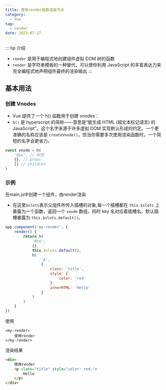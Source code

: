 ```yaml
---
title: 使用render函数渲染节点
category:
  - Vue
tag:
  - render
date: 2023-07-27
---
```


::: tip 介绍
- ```render``` 是用于编程式地创建组件虚拟 DOM 树的函数
- ```render``` 是字符串模板的一种替代，可以使你利用 JavaScript 的丰富表达力来完全编程式地声明组件最终的渲染输出
:::

## 基本用法
### 创建 Vnodes
- Vue 提供了一个 h() 函数用于创建 vnodes：
- ```h()``` 是 hyperscript 的简称——意思是“能生成 HTML (超文本标记语言) 的 JavaScript”。这个名字来源于许多虚拟 DOM 实现默认形成的约定。一个更准确的名称应该是 ```createVnode()```，但当你需要多次使用渲染函数时，一个简短的名字会更省力。
```js
const vnode = h(
    'div', // 标签
    {}, // props
    [] // children
)
```
### 示例
在main.js中创建一个组件，由render渲染
- 在这里```$slots```表示父组件所传入插槽的对象,每一个插槽都在 ```this.$slots``` 上暴露为一个函数，返回一个 ```vnode``` 数组，同时 key 名对应着插槽名。默认插槽暴露为 ```this.$slots.default()```。
```js
app.component('my-render', {
    render() {
        return h(
            'div',
            {},
            this.$slots.default(),
            h(
                'p',
                {
                    class: 'title',
                    style: {
                        color: 'red'
                    },
                    innerHTML: 'Hello'
                }
            )
        )
    }
})
```
使用
```vue
<my-render>
    使用render
</my-render>
```
渲染结果
```html
<div> 
    使用render 
    <p class="title" style="color: red;">
        Hello
    </p>
</div>
```